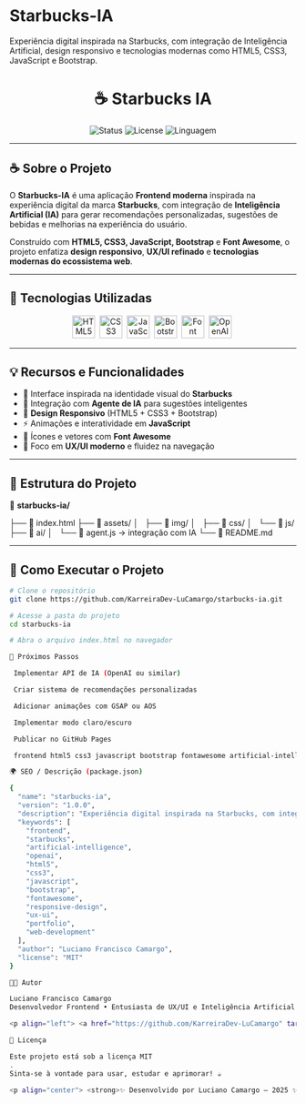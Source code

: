 # Starbucks-IA
Experiência digital inspirada na Starbucks, com integração de Inteligência Artificial, design responsivo e tecnologias modernas como HTML5, CSS3, JavaScript e Bootstrap.

<h1 align="center">☕ Starbucks IA</h1>

<p align="center">
  <img src="https://img.shields.io/badge/Status-Em%20Desenvolvimento-yellow?style=for-the-badge" alt="Status" />
  <img src="https://img.shields.io/github/license/KarreiraDev-LuCamargo/starbucks-ia?style=for-the-badge" alt="License" />
  <img src="https://img.shields.io/github/languages/top/KarreiraDev-LuCamargo/starbucks-ia?style=for-the-badge" alt="Linguagem" />
</p>

---

## ☕ Sobre o Projeto

O **Starbucks-IA** é uma aplicação **Frontend moderna** inspirada na experiência digital da marca **Starbucks**, com integração de **Inteligência Artificial (IA)** para gerar recomendações personalizadas, sugestões de bebidas e melhorias na experiência do usuário.  

Construído com **HTML5, CSS3, JavaScript, Bootstrap** e **Font Awesome**, o projeto enfatiza **design responsivo**, **UX/UI refinado** e **tecnologias modernas do ecossistema web**.

---

## 🧠 Tecnologias Utilizadas

<p align="center">
  <img src="https://cdn.jsdelivr.net/gh/simple-icons/simple-icons/icons/html5.svg" width="40" alt="HTML5" title="HTML5" />&nbsp;
  <img src="https://cdn.jsdelivr.net/gh/simple-icons/simple-icons/icons/css3.svg" width="40" alt="CSS3" title="CSS3" />&nbsp;
  <img src="https://cdn.jsdelivr.net/gh/simple-icons/simple-icons/icons/javascript.svg" width="40" alt="JavaScript" title="JavaScript" />&nbsp;
  <img src="https://cdn.jsdelivr.net/gh/simple-icons/simple-icons/icons/bootstrap.svg" width="40" alt="Bootstrap" title="Bootstrap" />&nbsp;
  <img src="https://cdn.jsdelivr.net/gh/simple-icons/simple-icons/icons/fontawesome.svg" width="40" alt="Font Awesome" title="Font Awesome" />&nbsp;
  <img src="https://cdn.jsdelivr.net/gh/simple-icons/simple-icons/icons/openai.svg" width="40" alt="OpenAI" title="Agente de IA" />&nbsp;
</p>

---

## 💡 Recursos e Funcionalidades

- 🌟 Interface inspirada na identidade visual do **Starbucks**  
- 🤖 Integração com **Agente de IA** para sugestões inteligentes  
- 📱 **Design Responsivo** (HTML5 + CSS3 + Bootstrap)  
- ⚡ Animações e interatividade em **JavaScript**  
- 🎨 Ícones e vetores com **Font Awesome**  
- 🧭 Foco em **UX/UI moderno** e fluidez na navegação  

---

## 🧩 Estrutura do Projeto

📂 **starbucks-ia/**

├── 📄 index.html
├── 📁 assets/
│   ├── 📁 img/
│   ├── 📁 css/
│   └── 📁 js/
├── 📁 ai/
│   └── 🤖 agent.js → integração com IA
└── 📝 README.md



---

## 🚀 Como Executar o Projeto

```bash
# Clone o repositório
git clone https://github.com/KarreiraDev-LuCamargo/starbucks-ia.git

# Acesse a pasta do projeto
cd starbucks-ia

# Abra o arquivo index.html no navegador

🧠 Próximos Passos

 Implementar API de IA (OpenAI ou similar)

 Criar sistema de recomendações personalizadas

 Adicionar animações com GSAP ou AOS

 Implementar modo claro/escuro

 Publicar no GitHub Pages

 frontend html5 css3 javascript bootstrap fontawesome artificial-intelligence openai responsive-design ux-ui starbucks project web-development portfolio

🌍 SEO / Descrição (package.json)

{
  "name": "starbucks-ia",
  "version": "1.0.0",
  "description": "Experiência digital inspirada na Starbucks, com integração de Inteligência Artificial, design responsivo e tecnologias modernas como HTML5, CSS3, JavaScript e Bootstrap.",
  "keywords": [
    "frontend",
    "starbucks",
    "artificial-intelligence",
    "openai",
    "html5",
    "css3",
    "javascript",
    "bootstrap",
    "fontawesome",
    "responsive-design",
    "ux-ui",
    "portfolio",
    "web-development"
  ],
  "author": "Luciano Francisco Camargo",
  "license": "MIT"
}

👨‍💻 Autor

Luciano Francisco Camargo
Desenvolvedor Frontend • Entusiasta de UX/UI e Inteligência Artificial

<p align="left"> <a href="https://github.com/KarreiraDev-LuCamargo" target="_blank"> <img src="https://cdn.jsdelivr.net/gh/simple-icons/simple-icons/icons/github.svg" width="32" alt="GitHub" /> </a>&nbsp;&nbsp; <a href="https://www.linkedin.com/in/dev-lucianocamargo" target="_blank"> <img src="https://cdn.jsdelivr.net/gh/simple-icons/simple-icons/icons/linkedin.svg" width="32" alt="LinkedIn" /> </a>&nbsp;&nbsp; <a href="https://www.instagram.com/lucianocamargo.2208/" target="_blank"> <img src="https://cdn.jsdelivr.net/gh/simple-icons/simple-icons/icons/instagram.svg" width="32" alt="Instagram" /> </a> </p>

📝 Licença

Este projeto está sob a licença MIT
.
Sinta-se à vontade para usar, estudar e aprimorar! ☕

<p align="center"> <strong>✨ Desenvolvido por Luciano Camargo — 2025 ✨</strong> </p> ```